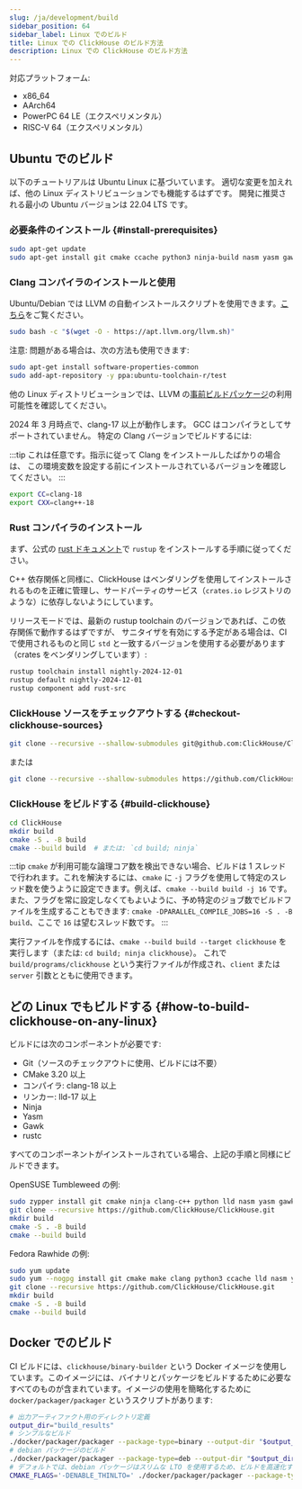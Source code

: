 ```yaml
---
slug: /ja/development/build
sidebar_position: 64
sidebar_label: Linux でのビルド
title: Linux での ClickHouse のビルド方法
description: Linux での ClickHouse のビルド方法
---
```


対応プラットフォーム:

- x86_64
- AArch64
- PowerPC 64 LE（エクスペリメンタル）
- RISC-V 64（エクスペリメンタル）

## Ubuntu でのビルド

以下のチュートリアルは Ubuntu Linux に基づいています。
適切な変更を加えれば、他の Linux ディストリビューションでも機能するはずです。
開発に推奨される最小の Ubuntu バージョンは 22.04 LTS です。

### 必要条件のインストール {#install-prerequisites}

``` bash
sudo apt-get update
sudo apt-get install git cmake ccache python3 ninja-build nasm yasm gawk lsb-release wget software-properties-common gnupg
```

### Clang コンパイラのインストールと使用

Ubuntu/Debian では LLVM の自動インストールスクリプトを使用できます。[こちら](https://apt.llvm.org/)をご覧ください。

``` bash
sudo bash -c "$(wget -O - https://apt.llvm.org/llvm.sh)"
```

注意: 問題がある場合は、次の方法も使用できます:

```bash
sudo apt-get install software-properties-common
sudo add-apt-repository -y ppa:ubuntu-toolchain-r/test
```

他の Linux ディストリビューションでは、LLVM の[事前ビルドパッケージ](https://releases.llvm.org/download.html)の利用可能性を確認してください。

2024 年 3 月時点で、clang-17 以上が動作します。
GCC はコンパイラとしてサポートされていません。
特定の Clang バージョンでビルドするには:

:::tip
これは任意です。指示に従って Clang をインストールしたばかりの場合は、
この環境変数を設定する前にインストールされているバージョンを確認してください。
:::

``` bash
export CC=clang-18
export CXX=clang++-18
```

### Rust コンパイラのインストール

まず、公式の [rust ドキュメント](https://www.rust-lang.org/tools/install)で `rustup` をインストールする手順に従ってください。

C++ 依存関係と同様に、ClickHouse はベンダリングを使用してインストールされるものを正確に管理し、サードパーティのサービス（`crates.io` レジストリのような）に依存しないようにしています。

リリースモードでは、最新の rustup toolchain のバージョンであれば、この依存関係で動作するはずですが、
サニタイザを有効にする予定がある場合は、CI で使用されるものと同じ `std` と一致するバージョンを使用する必要があります（crates をベンダリングしています）:

```bash
rustup toolchain install nightly-2024-12-01
rustup default nightly-2024-12-01
rustup component add rust-src
```

### ClickHouse ソースをチェックアウトする {#checkout-clickhouse-sources}

``` bash
git clone --recursive --shallow-submodules git@github.com:ClickHouse/ClickHouse.git
```

または

``` bash
git clone --recursive --shallow-submodules https://github.com/ClickHouse/ClickHouse.git
```

### ClickHouse をビルドする {#build-clickhouse}

``` bash
cd ClickHouse
mkdir build
cmake -S . -B build
cmake --build build  # または: `cd build; ninja`
```

:::tip
`cmake` が利用可能な論理コア数を検出できない場合、ビルドは 1 スレッドで行われます。これを解決するには、`cmake` に `-j` フラグを使用して特定のスレッド数を使うように設定できます。例えば、`cmake --build build -j 16` です。また、フラグを常に設定しなくてもよいように、予め特定のジョブ数でビルドファイルを生成することもできます: `cmake -DPARALLEL_COMPILE_JOBS=16 -S . -B build`、ここで `16` は望むスレッド数です。
:::

実行ファイルを作成するには、`cmake --build build --target clickhouse` を実行します（または: `cd build; ninja clickhouse`）。
これで `build/programs/clickhouse` という実行ファイルが作成され、`client` または `server` 引数とともに使用できます。

## どの Linux でもビルドする {#how-to-build-clickhouse-on-any-linux}

ビルドには次のコンポーネントが必要です:

- Git（ソースのチェックアウトに使用、ビルドには不要）
- CMake 3.20 以上
- コンパイラ: clang-18 以上
- リンカー: lld-17 以上
- Ninja
- Yasm
- Gawk
- rustc

すべてのコンポーネントがインストールされている場合、上記の手順と同様にビルドできます。

OpenSUSE Tumbleweed の例:

``` bash
sudo zypper install git cmake ninja clang-c++ python lld nasm yasm gawk
git clone --recursive https://github.com/ClickHouse/ClickHouse.git
mkdir build
cmake -S . -B build
cmake --build build
```

Fedora Rawhide の例:

``` bash
sudo yum update
sudo yum --nogpg install git cmake make clang python3 ccache lld nasm yasm gawk
git clone --recursive https://github.com/ClickHouse/ClickHouse.git
mkdir build
cmake -S . -B build
cmake --build build
```

## Docker でのビルド

CI ビルドには、`clickhouse/binary-builder` という Docker イメージを使用しています。このイメージには、バイナリとパッケージをビルドするために必要なすべてのものが含まれています。イメージの使用を簡略化するために `docker/packager/packager` というスクリプトがあります:

```bash
# 出力アーティファクト用のディレクトリ定義
output_dir="build_results"
# シンプルなビルド
./docker/packager/packager --package-type=binary --output-dir "$output_dir"
# debian パッケージのビルド
./docker/packager/packager --package-type=deb --output-dir "$output_dir"
# デフォルトでは、debian パッケージはスリムな LTO を使用するため、ビルドを高速化するためにこれをオーバーライドできます
CMAKE_FLAGS='-DENABLE_THINLTO=' ./docker/packager/packager --package-type=deb --output-dir "./$(git rev-parse --show-cdup)/build_results"
```
